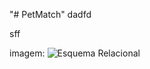 "# PetMatch" 
dadfd

sff





imagem: ![Esquema Relacional](https://user-images.githubusercontent.com/91378992/162597330-04927971-9906-46ed-a55c-dab05b5556f2.png)
